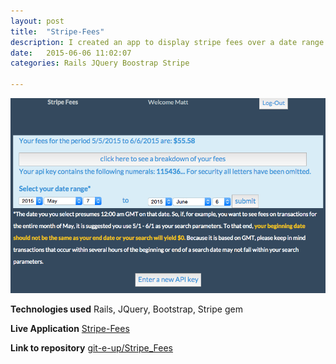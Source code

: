 ```yaml
---
layout: post
title:  "Stripe-Fees"
description: I created an app to display stripe fees over a date range
date:   2015-06-06 11:02:07
categories: Rails JQuery Boostrap Stripe

---
```


<img src= "/img/stripe.png" alt= 'Stripe-Fees image'>

**Technologies used**
Rails,
JQuery,
Bootstrap,
Stripe gem

**Live Application**
<a href="https://stripe-fees.herokuapp.com/" target="_blank">Stripe-Fees</a>

**Link to repository**
<a href="https://github.com/git-e-up/Stripe_Fees" target="_blank">git-e-up/Stripe_Fees</a>
